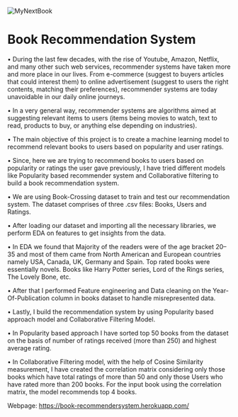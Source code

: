 ![MyNextBook](https://user-images.githubusercontent.com/87125043/179919337-6b63e003-6f23-4849-a3a9-f74b4276e8e0.jpg)

# Book Recommendation System

•	During the last few decades, with the rise of Youtube, Amazon, Netflix, and many other such web services, recommender systems have taken more and more place in our lives. From e-commerce (suggest to buyers articles that could interest them) to online advertisement (suggest to users the right contents, matching their preferences), recommender systems are today unavoidable in our daily online journeys.

•	In a very general way, recommender systems are algorithms aimed at suggesting relevant items to users (items being movies to watch, text to read, products to buy, or anything else depending on industries).

•	The main objective of this project is to create a machine learning model to recommend relevant books to users based on popularity and user ratings.

•	Since, here we are trying to recommend books to users based on popularity or ratings the user gave previously, I have tried different models like Popularity based recommender system and Collaborative filtering to build a book recommendation system.

•	We are using Book-Crossing dataset to train and test our recommendation system. The dataset comprises of three .csv files: Books, Users and Ratings.

•	After loading our dataset and importing all the necessary libraries, we perform EDA on features to get insights from the data. 

•	In EDA we found that Majority of the readers were of the age bracket 20–35 and most of them came from North American and European countries namely USA, Canada, UK, Germany and Spain. Top rated books were essentially novels. Books like Harry Potter series, Lord of the Rings series, The Lovely Bone, etc.

•	After that I performed Feature engineering and Data cleaning on the Year-Of-Publication column in books dataset to handle misrepresented data.

•	Lastly, I build the recommendation system by using Popularity based approach model and Collaborative Filtering Model.

•	In Popularity based approach I have sorted top 50 books from the dataset on the basis of number of ratings received (more than 250) and highest average rating.

•	In Collaborative Filtering model, with the help of Cosine Similarity measurement, I have created the correlation matrix considering only those books which have total ratings of more than 50 and only those Users who have rated more than 200 books. For the input book using the correlation matrix, the model recommends top 4 books.

Webpage: https://book-recommendersystem.herokuapp.com/ 
